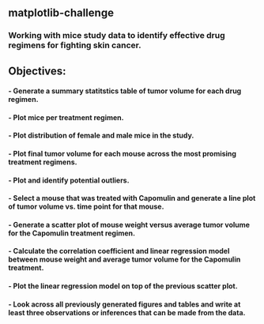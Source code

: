 ## matplotlib-challenge
### Working with mice study data to identify effective drug regimens for fighting skin cancer. 

## Objectives:
  #### - Generate a summary statitstics table of tumor volume for each drug regimen. 
  #### - Plot mice per treatment regimen.
  #### - Plot distribution of female and male mice in the study.
  #### - Plot final tumor volume for each mouse across the most promising treatment regimens.
  #### - Plot and identify potential outliers.
  #### - Select a mouse that was treated with Capomulin and generate a line plot of tumor volume vs. time point for that mouse.
  #### - Generate a scatter plot of mouse weight versus average tumor volume for the Capomulin treatment regimen.
  #### - Calculate the correlation coefficient and linear regression model between mouse weight and average tumor volume for the Capomulin treatment. 
  #### - Plot the linear regression model on top of the previous scatter plot.
  #### - Look across all previously generated figures and tables and write at least three observations or inferences that can be made from the data.
